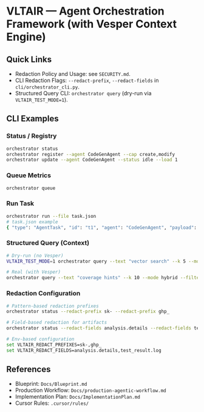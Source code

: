 # VLTAIR — Agent Orchestration Framework (with Vesper Context Engine)

## Quick Links

- Redaction Policy and Usage: see `SECURITY.md`.
- CLI Redaction Flags: `--redact-prefix`, `--redact-fields` in `cli/orchestrator_cli.py`.
- Structured Query CLI: `orchestrator query` (dry-run via `VLTAIR_TEST_MODE=1`).

## CLI Examples

### Status / Registry
```bash
orchestrator status
orchestrator register --agent CodeGenAgent --cap create,modify
orchestrator update --agent CodeGenAgent --status idle --load 1
```

### Queue Metrics
```bash
orchestrator queue
```

### Run Task
```bash
orchestrator run --file task.json
# task.json example
{ "type": "AgentTask", "id": "t1", "agent": "CodeGenAgent", "payload": {"action": "create", "target": "a.cpp"}, "constraints": {"timeoutMs": 100} }
```

### Structured Query (Context)
```bash
# Dry-run (no Vesper)
VLTAIR_TEST_MODE=1 orchestrator query --text "vector search" --k 5 --mode hybrid --rrf-k 60 --dense-weight 0.6 --sparse-weight 0.4 --rerank-factor 10 --filter-kv type=text

# Real (with Vesper)
orchestrator query --text "coverage hints" --k 10 --mode hybrid --filter-json '{"type":"coverage_hint"}'
```

### Redaction Configuration
```bash
# Pattern-based redaction prefixes
orchestrator status --redact-prefix sk- --redact-prefix ghp_

# Field-based redaction for artifacts
orchestrator status --redact-fields analysis.details --redact-fields test_result.log

# Env-based configuration
set VLTAIR_REDACT_PREFIXES=sk-,ghp_
set VLTAIR_REDACT_FIELDS=analysis.details,test_result.log
```

## References

- Blueprint: `Docs/Blueprint.md`
- Production Workflow: `Docs/production-agentic-workflow.md`
- Implementation Plan: `Docs/ImplementationPlan.md`
- Cursor Rules: `.cursor/rules/`

